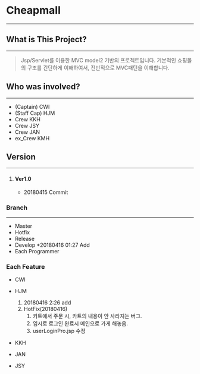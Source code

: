 Cheapmall
=========
***

## What is This Project?
***
> Jsp/Servlet를 이용한 MVC model2 기반의 프로젝트입니다.
> 기본적인 쇼핑몰의 구조를 간단하게 이해하여서, 전반적으로 MVC패턴을 이해합니다.

## Who was involved?
***
* (Captain) 		CWI
* (Staff Cap) 	HJM
* Crew			KKH
* Crew			JSY
* Crew			JAN
* ex_Crew		KMH

## Version
***
1. #### Ver1.0
    * 20180415 Commit


### Branch
***
* Master
* Hotfix
* Release
* Develop
	*20180416 01:27 Add
* Each Programmer

### Each Feature
* CWI

* HJM
	1. 20180416 2:26 add
    2. HotFix(20180416)
    	1. 카트에서 주문 시, 카트의 내용이 안 사라지는 버그.
    	2. 임시로 로그인 완료시 메인으로 가게 해놓음.
    	3. userLoginPro.jsp 수정

* KKH

* JAN

* JSY